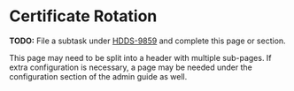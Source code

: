 # Certificate Rotation

**TODO:** File a subtask under [HDDS-9859](https://issues.apache.org/jira/browse/HDDS-9859) and complete this page or section.

This page may need to be split into a header with multiple sub-pages. If extra configuration is necessary, a page may be needed under the configuration section of the admin guide as well.
